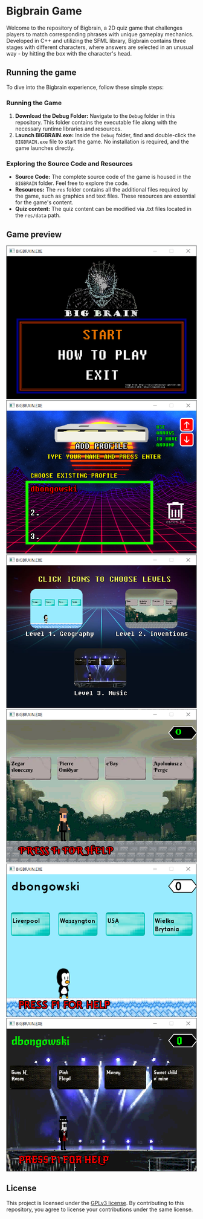 # Bigbrain Game

Welcome to the repository of Bigbrain, a 2D quiz game that challenges players to match corresponding phrases with unique gameplay mechanics. Developed in C++ and utilizing the SFML library, Bigbrain contains three stages with different characters, where answers are selected in an unusual way - by hitting the box with the character's head.

## Running the game

To dive into the Bigbrain experience, follow these simple steps:

### Running the Game

1. **Download the Debug Folder:** Navigate to the `Debug` folder in this repository. This folder contains the executable file along with the necessary runtime libraries and resources.
2. **Launch BIGBRAIN.exe:** Inside the `Debug` folder, find and double-click the `BIGBRAIN.exe` file to start the game. No installation is required, and the game launches directly.

### Exploring the Source Code and Resources

- **Source Code:** The complete source code of the game is housed in the `BIGBRAIN` folder. Feel free to explore the code.
- **Resources:** The `res` folder contains all the additional files required by the game, such as graphics and text files. These resources are essential for the game's content.
- **Quiz content:** The quiz content can be modified via .txt files located in the `res/data` path.
## Game preview
![Start Screen](screenshots/Start_screen.PNG "Start Screen")
![Profile Manager](screenshots/Profile_manager.PNG "Profile Manager")
![Level Selection](screenshots/Main_menu.PNG "Level Selection")
![Inventions](screenshots/Invention.PNG "Inventions")
![Geography](screenshots/Geography.PNG "Inventions")
![Music](screenshots/Music.PNG "Inventions")

## License

This project is licensed under the [GPLv3 license](https://www.gnu.org/licenses/gpl-3.0.en.html). By contributing to this repository, you agree to license your contributions under the same license.

